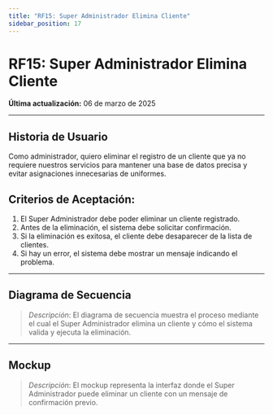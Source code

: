 ```yaml
---
title: "RF15: Super Administrador Elimina Cliente"
sidebar_position: 17
---
```


# RF15: Super Administrador Elimina Cliente

**Última actualización:** 06 de marzo de 2025

---

## Historia de Usuario

Como administrador, quiero eliminar el registro de un cliente que ya no requiere nuestros servicios para mantener una base de datos precisa y evitar asignaciones innecesarias de uniformes.

## **Criterios de Aceptación:**

1. El Super Administrador debe poder eliminar un cliente registrado.
2. Antes de la eliminación, el sistema debe solicitar confirmación.
3. Si la eliminación es exitosa, el cliente debe desaparecer de la lista de clientes.
4. Si hay un error, el sistema debe mostrar un mensaje indicando el problema.

---

## **Diagrama de Secuencia**

> _Descripción_: El diagrama de secuencia muestra el proceso mediante el cual el Super Administrador elimina un cliente y cómo el sistema valida y ejecuta la eliminación.

---

## **Mockup**

> _Descripción_: El mockup representa la interfaz donde el Super Administrador puede eliminar un cliente con un mensaje de confirmación previo.
